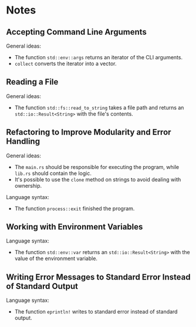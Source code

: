 # Notes

## Accepting Command Line Arguments

General ideas:

- The function `std::env::args` returns an iterator of the CLI arguments.
- `collect` converts the iterator into a vector.

## Reading a File

General ideas:

- The function `std::fs::read_to_string` takes a file path and returns an
  `std::io::Result<String>` with the file's contents.

## Refactoring to Improve Modularity and Error Handling

General ideas:

- The `main.rs` should be responsible for executing the program, while `lib.rs`
  should contain the logic.
- It's possible to use the `clone` method on strings to avoid dealing with
  ownership.

Language syntax:

- The function `process::exit` finished the program.

## Working with Environment Variables

Language syntax:

- The function `std::env::var` returns an `std::io::Result<String>` with the
  value of the environment variable.

## Writing Error Messages to Standard Error Instead of Standard Output

Language syntax:

- The function `eprintln!` writes to standard error instead of standard output.